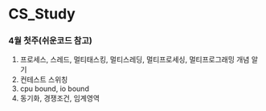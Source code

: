 # CS_Study

### 4월 첫주(쉬운코드 참고)
 1. 프로세스, 스레드, 멀티태스킹, 멀티스레딩, 멀티프로세싱, 멀티프로그래밍 개념 알기
 2. 컨테스트 스위칭
 3. cpu bound, io bound
 4. 동기화, 경쟁조건, 임계영역